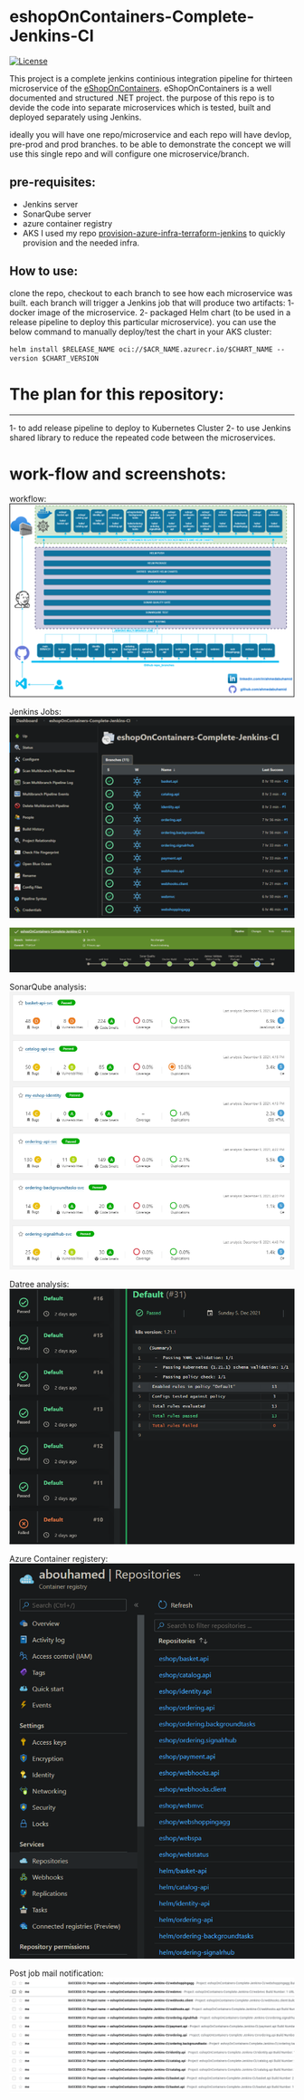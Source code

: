 # eshopOnContainers-Complete-Jenkins-CI

[![License](https://img.shields.io/badge/License-Apache%202.0-blue.svg)](https://opensource.org/licenses/Apache-2.0)

This project is a complete jenkins continious integration pipeline for thirteen microservice of the  [eShopOnContainers](https://github.com/dotnet-architecture/eShopOnContainers).
eShopOnContainers is a well documented and structured .NET project. 
the purpose of this repo is to devide the code into separate microservices which is tested, built and deployed separately using Jenkins.

ideally you will have one repo/microservice and each repo will have devlop, pre-prod and prod branches.
to be able to demonstrate the concept we will use this single repo and will configure one microservice/branch.

pre-requisites:
---
* Jenkins server
* SonarQube server
* azure container registry
* AKS
I used my repo [provision-azure-infra-terraform-jenkins](https://github.com/ahmedabuhamid/provision-azure-infra-terraform-jenkins) to quickly provision and the needed infra.

How to use:
---
clone the repo, checkout to each branch to see how each microservice was built. each branch will trigger a Jenkins job that will produce two artifacts:
1- docker image of the microservice.
2- packaged Helm chart (to be used in a release pipeline to deploy this particular microservice).
you can use the below command to manually deploy/test the chart in your AKS cluster:
```
helm install $RELEASE_NAME oci://$ACR_NAME.azurecr.io/$CHART_NAME --version $CHART_VERSION
```

# The plan for this repository:
---
1- to add release pipeline to deploy to Kubernetes Cluster
2- to use Jenkins shared library to reduce the repeated code between the microservices.


# work-flow and screenshots:
workflow:
![workflow_pic](./screenshots/workflow.png "Jenkinks multi-branch job")

Jenkins Jobs:
![jenkins](./screenshots/jenkins.png "jenkins")

![one_job](./screenshots/one_job.png "one_job")

SonarQube analysis:
![sonar_pic](./screenshots/sonar_analysis.png "sonarqube analysis")

Datree analysis:
![datree](./screenshots/datree_analysis.png "datree analysis")

Azure Container registery:
![acr](./screenshots/acr.png "acr")

Post job mail notification:
![post_job](./screenshots/post_job.png "post_job")